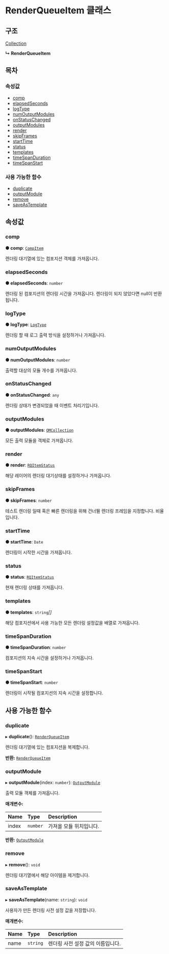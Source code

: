 # RenderQueueItem 클래스

## 구조

[Collection](collection-class.md)

**↳ RenderQueueItem**

## 목차

### 속성값

* [comp](renderqueueitem-class.md#comp)
* [elapsedSeconds](renderqueueitem-class.md#elapsedseconds)
* [logType](renderqueueitem-class.md#logtype)
* [numOutputModules](renderqueueitem-class.md#numoutputmodules)
* [onStatusChanged](renderqueueitem-class.md#onstatuschanged)
* [outputModules](renderqueueitem-class.md#outputmodules)
* [render](renderqueueitem-class.md#render)
* [skipFrames](renderqueueitem-class.md#skipframes)
* [startTime](renderqueueitem-class.md#starttime)
* [status](renderqueueitem-class.md#status)
* [templates](renderqueueitem-class.md#templates)
* [timeSpanDuration](renderqueueitem-class.md#timespanduration)
* [timeSpanStart](renderqueueitem-class.md#timespanstart)

### 사용 가능한 함수

* [duplicate](renderqueueitem-class.md#duplicate)
* [outputModule](renderqueueitem-class.md#outputmodule)
* [remove](renderqueueitem-class.md#remove)
* [saveAsTemplate](renderqueueitem-class.md#saveastemplate)

## 속성값

### comp  <a id="comp"></a>

**● comp**: [`CompItem`](../item-api/compitem-class.md)

렌더링 대기열에 있는 컴포지션 객체를 가져옵니다.

### elapsedSeconds  <a id="elapsedseconds"></a>

**● elapsedSeconds**: `number`

렌더링 된 컴포지션의 렌더링 시간을 가져옵니다. 렌더링이 되지 않았다면 null이 반환됩니다.

### logType  <a id="logtype"></a>

**● logType**: [`LogType`](../etc/enum/_affectscript_.affectscriptapi.logtype.md)

렌더링 할 때 로그 출력 방식을 설정하거나 가져옵니다.

### numOutputModules  <a id="numoutputmodules"></a>

**● numOutputModules**: `number`

출력할 대상의 모듈 개수를 가져옵니다.

### onStatusChanged  <a id="onstatuschanged"></a>

**● onStatusChanged**: `any`

렌더링 상태가 변경되었을 때 이벤트 처리기입니다.

### outputModules  <a id="outputmodules"></a>

**● outputModules**: [`OMCollection`](omcollection-class.md)

모든 출력 모듈을 객체로 가져옵니다.

### render  <a id="render"></a>

**● render**: [`RQItemStatus`](../etc/enum/_affectscript_.affectscriptapi.rqitemstatus.md)

해당 레이어의 렌더링 대기상태를 설정하거나 가져옵니다.

### skipFrames  <a id="skipframes"></a>

**● skipFrames**: `number`

테스트 렌더링 일때 혹은 빠른 렌더링을 위해 건너뛸 렌더링 프레임을 지정합니다. 비율입니다.

### startTime  <a id="starttime"></a>

**● startTime**: `Date`

렌더링이 시작한 시간을 가져옵니다.

### status  <a id="status"></a>

**● status**: [`RQItemStatus`](../etc/enum/_affectscript_.affectscriptapi.rqitemstatus.md)

현재 렌더링 상태를 가져옵니다.

### templates  <a id="templates"></a>

**● templates**: `string`_\[\]_

해당 컴포지션에서 사용 가능한 모든 렌더링 설정값을 배열로 가져옵니다.

### timeSpanDuration  <a id="timespanduration"></a>

**● timeSpanDuration**: `number`

컴포지션의 지속 시간을 설정하거나 가져옵니다.

### timeSpanStart  <a id="timespanstart"></a>

**● timeSpanStart**: `number`

렌더링이 시작될 컴포지션의 지속 시간을 설정합니다.

## 사용 가능한 함수

### duplicate  <a id="duplicate"></a>

▸ **duplicate**\(\): [`RenderQueueItem`](renderqueueitem-class.md)

렌더링 대기열에 있는 컴포지션을 복제합니다.

**반환:** [`RenderQueueItem`](renderqueueitem-class.md)

### outputModule  <a id="outputmodule"></a>

▸ **outputModule**\(index: `number`\): [`OutputModule`](../etc/class/outputmodule-class.md)

출력 모듈 객체를 가져옵니다.

**매개변수:**

| Name | Type | Description |
| :--- | :--- | :--- |
| index | `number` | 가져올 모듈 위치입니다. |

**반환:** [`OutputModule`](../etc/class/outputmodule-class.md)

### remove  <a id="remove"></a>

▸ **remove**\(\): `void`

렌더링 대기열에서 해당 아이템을 제거합니다.

### saveAsTemplate  <a id="saveastemplate"></a>

▸ **saveAsTemplate**\(name: `string`\): `void`

사용자가 만든 렌더링 사전 설정 값을 저장합니다.

**매개변수:**

| Name | Type | Description |
| :--- | :--- | :--- |
| name | `string` | 렌더링 사전 설정 값의 이름입니다. |

